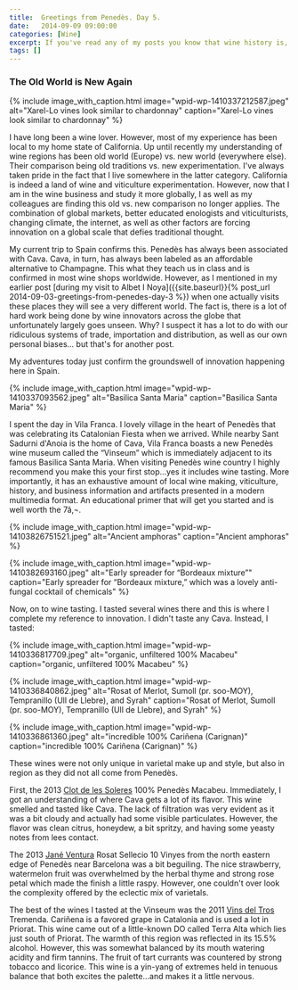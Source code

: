 ```yaml
---
title:  Greetings from Penedès. Day 5.
date:   2014-09-09 09:00:00
categories: [Wine]
excerpt: If you've read any of my posts you know that wine history is, well, a fascination of mine. So naturally, when I stumbled on a wine museum I had to go in.
tags: []
---
```


### The Old World is New Again

{% include image_with_caption.html image="wpid-wp-1410337212587.jpeg" alt="Xarel-Lo vines look similar to chardonnay" caption="Xarel-Lo vines look similar to chardonnay" %}

I have long been a wine lover. However, most of my experience has been local to my home state of California. Up until recently my understanding of wine regions has been old world (Europe) vs. new world (everywhere else). Their comparison being old traditions vs. new experimentation. I've always taken pride in the fact that I live somewhere in the latter category. California is indeed a land of wine and viticulture experimentation. However, now that I am in the wine business and study it more globally, I as well as my colleagues are finding this old vs. new comparison no longer applies. The combination of global markets, better educated enologists and viticulturists, changing climate, the internet, as well as other factors are forcing innovation on a global scale that defies traditional thought.

My current trip to Spain confirms this. Penedès has always been associated with Cava. Cava, in turn, has always been labeled as an affordable alternative to Champagne. This what they teach us in class and is confirmed in most wine shops worldwide. However, as I mentioned in my earlier post [during my visit to Albet I Noya]({{site.baseurl}}{% post_url 2014-09-03-greetings-from-penedes-day-3 %}) when one actually visits these places they will see a very different world. The fact is, there is a lot of hard work being done by wine innovators across the globe that unfortunately largely goes unseen. Why? I suspect it has a lot to do with our ridiculous systems of trade, importation and distribution, as well as our own personal biases... but that's for another post.

My adventures today just confirm the groundswell of innovation happening here in Spain.

{% include image_with_caption.html image="wpid-wp-1410337093562.jpeg" alt="Basilica Santa Maria" caption="Basilica Santa Maria" %}

I spent the day in Vila Franca. I lovely village in the heart of Penedès that was celebrating its Catalonian Fiesta when we arrived. While nearby Sant Sadurni d'Anoia is the home of Cava, Vila Franca boasts a new Penedès wine museum called the “Vinseum” which is immediately adjacent to its famous Basilica Santa Maria. When visiting Penedès wine country I highly recommend you make this your first stop...yes it includes wine tasting. More importantly, it has an exhaustive amount of local wine making, viticulture, history, and business information and artifacts presented in a modern multimedia format. An educational primer that will get you started and is well worth the 7â‚¬.

{% include image_with_caption.html image="wpid-wp-14103826751521.jpeg" alt="Ancient amphoras" caption="Ancient amphoras" %}

{% include image_with_caption.html image="wpid-wp-1410382693160.jpeg" alt="Early spreader for “Bordeaux mixture”" caption="Early spreader for “Bordeaux mixture,” which was a lovely anti-fungal cocktail of chemicals" %}

Now, on to wine tasting. I tasted several wines there and this is where I complete my reference to innovation. I didn't taste any Cava. Instead, I tasted:

{% include image_with_caption.html image="wpid-wp-1410336817709.jpeg" alt="organic, unfiltered 100% Macabeu" caption="organic, unfiltered 100% Macabeu" %}

{% include image_with_caption.html image="wpid-wp-1410336840862.jpeg" alt="Rosat of Merlot, Sumoll (pr. soo-MOY), Tempranillo (Ull de Llebre), and Syrah" caption="Rosat of Merlot, Sumoll (pr. soo-MOY), Tempranillo (Ull de Llebre), and Syrah" %}

{% include image_with_caption.html image="wpid-wp-1410336861360.jpeg" alt="incredible 100% Cariñena (Carignan)" caption="incredible 100% Cariñena (Carignan)" %}

These wines were not only unique in varietal make up and style, but also in region as they did not all come from Penedès.

First, the 2013 [Clot de les Soleres](http://clotdelessoleres.com/index.php?page=the-wine) 100% Penedès Macabeu. Immediately, I got an understanding of where Cava gets a lot of its flavor. This wine smelled and tasted like Cava. The lack of filtration was very evident as it was a bit cloudy and actually had some visible particulates. However, the flavor was clean citrus, honeydew, a bit spritzy, and having some yeasty notes from lees contact.

The 2013 [Jané Ventura](http://janeventura.com/?lang=en) Rosat Sellecio 10 Vinyes from the north eastern edge of Penedès near Barcelona was a bit beguiling. The nice strawberry, watermelon fruit was overwhelmed by the herbal thyme and strong rose petal which made the finish a little raspy. However, one couldn't over look the complexity offered by the eclectic mix of varietals.

The best of the wines I tasted at the Vinseum was the 2011 [Vins del Tros](http://www.vinsdeltros.com) Tremenda. Cariñena is a favored grape in Catalonia and is used a lot in Priorat. This wine came out of a little-known DO called Terra Alta which lies just south of Priorat. The warmth of this region was reflected in its 15.5% alcohol. However, this was somewhat balanced by its mouth watering acidity and firm tannins. The fruit of tart currants was countered by strong tobacco and licorice. This wine is a yin-yang of extremes held in tenuous balance that both excites the palette...and makes it a little nervous.
